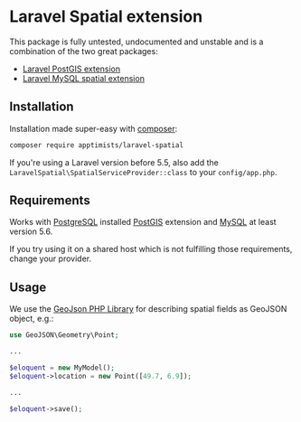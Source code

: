 # Laravel Spatial extension

This package is fully untested, undocumented and unstable and is a combination of the two great packages:

-   [Laravel PostGIS extension](https://github.com/njbarrett/laravel-postgis)
-   [Laravel MySQL spatial extension](https://github.com/grimzy/laravel-mysql-spatial)

## Installation

Installation made super-easy with [composer](https://getcomposer.org):

```bash
composer require apptimists/laravel-spatial
```

If you're using a Laravel version before 5.5, also add the `LaravelSpatial\SpatialServiceProvider::class` to your `config/app.php`.

## Requirements

Works with [PostgreSQL](https://www.postgresql.org) installed [PostGIS](http://postgis.net) extension and [MySQL](http://mysql.com) at least version 5.6.

If you try using it on a shared host which is not fulfilling those requirements, change your provider.

## Usage

We use the [GeoJson PHP Library](http://jmikola.github.io/geojson/) for describing spatial fields as GeoJSON object, e.g.:

```php
use GeoJSON\Geometry\Point;

...

$eloquent = new MyModel();
$eloquent->location = new Point([49.7, 6.9]);

...

$eloquent->save();
```
